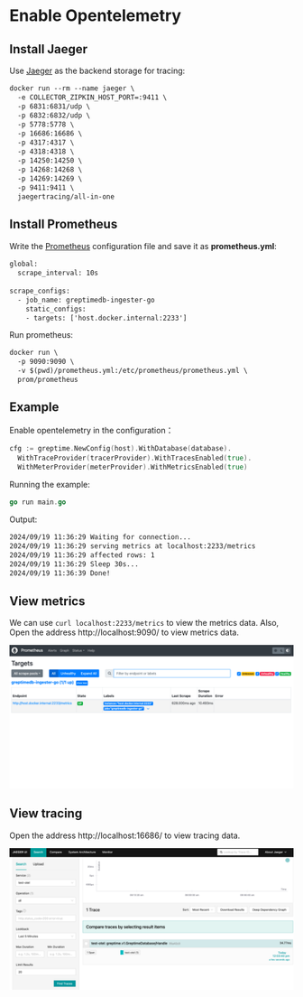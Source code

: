 # Enable Opentelemetry

## Install Jaeger
Use [Jaeger](https://github.com/jaegertracing/jaeger) as the backend storage for tracing:
```
docker run --rm --name jaeger \
  -e COLLECTOR_ZIPKIN_HOST_PORT=:9411 \
  -p 6831:6831/udp \
  -p 6832:6832/udp \
  -p 5778:5778 \
  -p 16686:16686 \
  -p 4317:4317 \
  -p 4318:4318 \
  -p 14250:14250 \
  -p 14268:14268 \
  -p 14269:14269 \
  -p 9411:9411 \
  jaegertracing/all-in-one
```

## Install Prometheus
Write the [Prometheus](https://prometheus.io/) configuration file and save it as **prometheus.yml**:
```
global:
  scrape_interval: 10s 

scrape_configs:
  - job_name: greptimedb-ingester-go
    static_configs:
    - targets: ['host.docker.internal:2233']
```

Run prometheus:
```
docker run \
  -p 9090:9090 \
  -v $(pwd)/prometheus.yml:/etc/prometheus/prometheus.yml \
  prom/prometheus
```


## Example
Enable opentelemetry in the configuration：
```go
cfg := greptime.NewConfig(host).WithDatabase(database).
  WithTraceProvider(tracerProvider).WithTracesEnabled(true).
  WithMeterProvider(meterProvider).WithMetricsEnabled(true)
```

Running the example:
```go
go run main.go
```

Output:

```log
2024/09/19 11:36:29 Waiting for connection...
2024/09/19 11:36:29 serving metrics at localhost:2233/metrics
2024/09/19 11:36:29 affected rows: 1
2024/09/19 11:36:29 Sleep 30s...
2024/09/19 11:36:39 Done!
```

## View metrics
We can use `curl localhost:2233/metrics` to view the metrics data. Also, Open the address http://localhost:9090/ to view metrics data.

![prometheus.png](../../images/prometheus.png)

## View tracing
Open the address http://localhost:16686/ to view tracing data.

![jaeger.png](../../images/jaeger.png)
